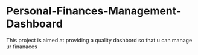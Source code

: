 # Personal-Finances-Management-Dashboard

This project is aimed at providing a quality dashbord so that u can manage ur finanaces
